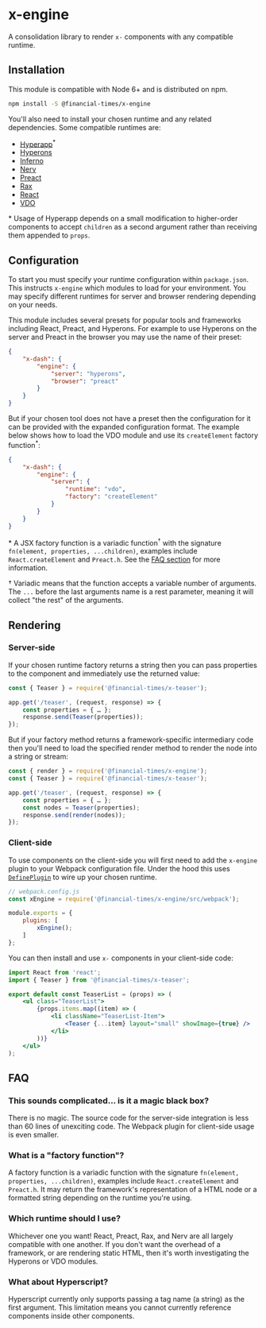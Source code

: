 # x-engine

A consolidation library to render `x-` components with any compatible runtime.

## Installation

This module is compatible with Node 6+ and is distributed on npm.

```bash
npm install -S @financial-times/x-engine
```

You'll also need to install your chosen runtime and any related dependencies. Some compatible runtimes are:

- [Hyperapp](https://github.com/hyperapp/hyperapp)<sup>\*</sup>
- [Hyperons](https://github.com/i-like-robots/hyperons)
- [Inferno](https://infernojs.org/)
- [Nerv](https://github.com/NervJS/nerv)
- [Preact](https://preactjs.com/)
- [Rax](https://alibaba.github.io/rax/)
- [React](https://reactjs.org/)
- [VDO](https://github.com/DylanPiercey/vdo)

\* Usage of Hyperapp depends on a small modification to higher-order components to accept `children` as a second argument rather than receiving them appended to `props`.

## Configuration

To start you must specify your runtime configuration within `package.json`. This instructs `x-engine` which modules to load for your environment. You may specify different runtimes for server and browser rendering depending on your needs.

This module includes several presets for popular tools and frameworks including React, Preact, and Hyperons. For example to use Hyperons on the server and Preact in the browser you may use the name of their preset:

```json
{
	"x-dash": {
		"engine": {
			"server": "hyperons",
			"browser": "preact"
		}
	}
}
```

But if your chosen tool does not have a preset then the configuration for it can be provided with the expanded configuration format. The example below shows how to load the VDO module and use its `createElement` factory function<sup>\*</sup>:

```json
{
	"x-dash": {
		"engine": {
			"server": {
				"runtime": "vdo",
				"factory": "createElement"
			}
		}
	}
}
```

\* A JSX factory function is a variadic function<sup>†</sup> with the signature `fn(element, properties, ...children)`, examples include `React.createElement` and `Preact.h`. See the [FAQ section](#faq) for more information.

† Variadic means that the function accepts a variable number of arguments. The `...` before the last arguments name is a rest parameter, meaning it will collect "the rest" of the arguments.

## Rendering

### Server-side

If your chosen runtime factory returns a string then you can pass properties to the component and immediately use the returned value:

```js
const { Teaser } = require('@financial-times/x-teaser');

app.get('/teaser', (request, response) => {
	const properties = { … };
	response.send(Teaser(properties));
});
```

But if your factory method returns a framework-specific intermediary code then you'll need to load the specified render method to render the node into a string or stream:

```js
const { render } = require('@financial-times/x-engine');
const { Teaser } = require('@financial-times/x-teaser');

app.get('/teaser', (request, response) => {
	const properties = { … };
	const nodes = Teaser(properties);
	response.send(render(nodes));
});
```

### Client-side

To use components on the client-side you will first need to add the `x-engine` plugin to your Webpack configuration file. Under the hood this uses [`DefinePlugin`](https://webpack.js.org/plugins/define-plugin/) to wire up your chosen runtime.

```js
// webpack.config.js
const xEngine = require('@financial-times/x-engine/src/webpack');

module.exports = {
	plugins: [
		xEngine();
	]
};
```

You can then install and use `x-` components in your client-side code:

```jsx
import React from 'react';
import { Teaser } from '@financial-times/x-teaser';

export default const TeaserList = (props) => (
	<ul class="TeaserList">
		{props.items.map((item) => (
			<li className="TeaserList-Item">
				<Teaser {...item} layout="small" showImage={true} />
			</li>
		))}
	</ul>
);
```

## FAQ

### This sounds complicated… is it a magic black box?

There is no magic. The source code for the server-side integration is less than 60 lines of unexciting code. The Webpack plugin for client-side usage is even smaller.

### What is a "factory function"?

A factory function is a variadic function with the signature `fn(element, properties, ...children)`, examples include `React.createElement` and `Preact.h`. It may return the framework's representation of a HTML node or a formatted string depending on the runtime you're using.

### Which runtime should I use?

Whichever one you want! React, Preact, Rax, and Nerv are all largely compatible with one another. If you don't want the overhead of a framework, or are rendering static HTML, then it's worth investigating the Hyperons or VDO modules.

### What about Hyperscript?

Hyperscript currently only supports passing a tag name (a string) as the first argument. This limitation means you cannot currently reference components inside other components.
